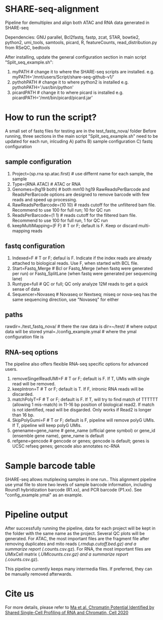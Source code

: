 # SHARE-seq-alignment
Pipeline for demultiplex and align both ATAC and RNA data generated in SHARE-seq

Dependencies: GNU parallel, Bcl2fastq, fastp, zcat, STAR, bowtie2, python2, umi_tools, samtools, picard, R, featureCounts, read_distribution.py from RSeQC, bedtools

After installing, update the general configuration section in main script "Split_seq_example.sh":
1) myPATH # change it to where the SHARE-seq scripts are installed. e.g. myPATH='/mnt/users/Script/share-seq-github-v1/'
2) pythohPATH # change it to where python2 is installed e.g. pythohPATH='/usr/bin/python' 
3) picardPATH # change it to where picard is installed e.g. picardPATH='/mnt/bin/picard/picard.jar'

# How to run the script?
A small set of fastq files for testing are in the test_fastq_nova/ folder
Before running, three sections in the main script "Split_seq_example.sh" need to be updated for each run, inlcuding 
A) paths B) sample configuration C) fastq configuration

## sample configuration
1) Project=(sp.rna sp.atac.first) # use differnt name for each sample, the sample 
2) Type=(RNA ATAC)  # ATAC or RNA
3) Genomes=(hg19 both) # both mm10 hg19
RawReadsPerBarcode and ReadsPerBarcode options are designed to remove barcode with few reads and speed up processing. 
4) RawReadsPerBarcode=(10 10) # reads cutoff for the unfiltered bam file. Recommend to use 100 for full run; 10 for QC run
5) ReadsPerBarcode=(1 1) # reads cutoff for the filtered bam file. Recommend to use 100 for full run, 1 for QC run
6) keepMultiMapping=(F F)  # T or F; default is F. Keep or discard multi-mapping reads

## fastq configuration
1) Indexed=F # T or F; defaul is F. Indicate if the index reads are already attached to biological reads. Use F, when started with BCL file.
2) Start=Fastq_Merge # Bcl or Fastq_Merge (when fastq were generated per run) or Fastq_SplitLane (when fastq were generated per sequencing lane)
3) Runtype=full # QC or full;  QC only analyze 12M reads to get a quick sense of data
4) Sequencer=Novaseq # Novaseq or Nextseq;  miseq or nova-seq has the same sequencing direction, use "Novaseq" for either

## paths
rawdir=./test_fastq_nova/ # there the raw data is
dir=~/test/ # where output data will be stored
ymal=./config_example.ymal # where the ymal configuration file is

## RNA-seq options
The pipeline also offers flexible RNA-seq specific options for advanced users. 
1) removeSingelReadUMI=F # T or F; default is F. If T, UMIs with single read will be removed.
2) keepIntron=T # T or F; default is T. If F, intronic RNA reads will be discarded.
3) matchPolyT=F # T or F; default is F. If T, will try to find match of TTTTTT (allowing 1 mis-match) in 11-16 bp position of biological read2. If match is not identified, read will be disgarded. Only works if Read2 is longer than 16 bp.
4) SkipPolyGumi=F # T or F; default is F, pipeline will remove polyG UMIs. If T, pipeline will keep polyG UMIs.
5) genename=gene_name # gene_name (official gene symbol) or gene_id (ensemble gene name), gene_name is default
6) refgene=gencode # gencode or genes; gencode is default; genes is UCSC refseq genes; gencode also annotates nc-RNA

# Sample barcode table
SHARE-seq allows mutiplexing samples in one run.. This alignment pipeline use ymal file to store two levels of sample barcode information, including Round1 hybridization barcode (R1.xx), and PCR barcode (P1.xx). See "config_example.ymal" as an example. 

# Pipeline output
After successfully running the pipeline, data for each project will be kept in the folder with the same name as the project. 
Several QC plots will be generated. 
For ATAC, the most important files are the fragment file after removing duplicates and mito reads (*.rmdup.cutoff.bed.gz) and a summarize report (*.counts.csv.gz).
For RNA, the most important files are UMIxCell matrix (*.UMIcounts.csv.gz) and a summarize report (*.counts.csv.gz).

This pipeline currently keeps many intermedia files. If preferred, they can be manually removed afterwards.

# Cite us
For more details, please refer to [Ma et al. Chromatin Potential Identified by Shared Single-Cell Profiling of RNA and Chromatin, Cell 2020](https://www.sciencedirect.com/science/article/pii/S0092867420312538)
